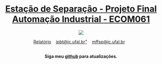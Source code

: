 <div align="center">
	<h1>
	<a href = "https://github.com/joaopedrobritot/Projeto-Automacao">
	 Estação de Separação - Projeto Final Automação Industrial - ECOM061 
	</a> 
	</h1>
</div>
<div align="center">
	<a href="https://drive.google.com/file/d/1sl1qM4Y3RulJGkvow5xDrq74peMI2tI4/view?usp=sharing"><img src="/src/video_tumb" class="media-object  img-responsive img-thumbnail"></a>
<br>
</div>

<p align="center">
	<a href="https://github.com/joaopedrobritot/Projeto-Automacao/report/Relatório Projeto - Automação - João Pedro - Mateus Felismino.pdf">Relatório</a>&nbsp;&nbsp;&nbsp;
	<a href="mailto:jpbt@ic.ufal.br" >jpbt@ic.ufal.br"</a>&nbsp;&nbsp;&nbsp;
	<a href="mailto:mffsp@ic.ufal.br" >mffsp@ic.ufal.br</a>&nbsp;&nbsp;&nbsp;
	
	
</p>

<br>

<div align="center">
	<b>Siga meu <a href="https://github.com/mffdsp"> github</a> para atualizações.</b>
</div>
